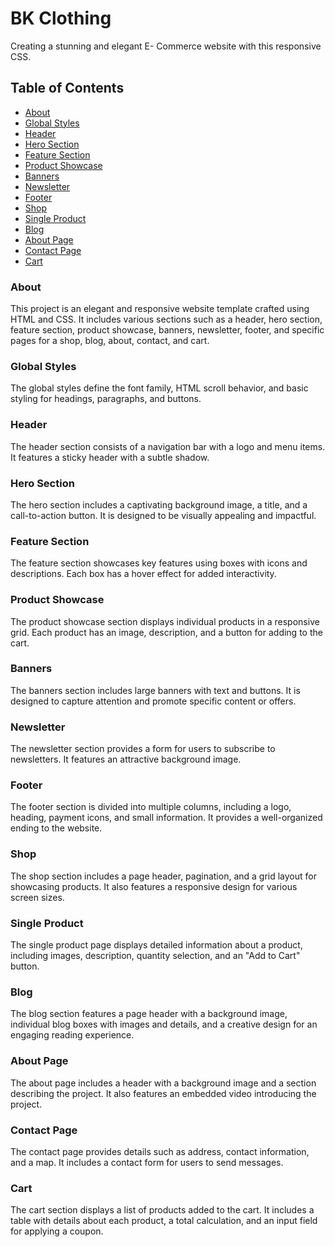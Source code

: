 # BK Clothing

Creating a stunning and elegant E- Commerce website with this responsive CSS.

## Table of Contents

- [About](#about)
- [Global Styles](#global-styles)
- [Header](#header)
- [Hero Section](#hero-section)
- [Feature Section](#feature-section)
- [Product Showcase](#product-showcase)
- [Banners](#banners)
- [Newsletter](#newsletter)
- [Footer](#footer)
- [Shop](#shop)
- [Single Product](#single-product)
- [Blog](#blog)
- [About Page](#about-page)
- [Contact Page](#contact-page)
- [Cart](#cart)

### About

This project is an elegant and responsive website template crafted using HTML and CSS. It includes various sections such as a header, hero section, feature section, product showcase, banners, newsletter, footer, and specific pages for a shop, blog, about, contact, and cart.

### Global Styles

The global styles define the font family, HTML scroll behavior, and basic styling for headings, paragraphs, and buttons.

### Header

The header section consists of a navigation bar with a logo and menu items. It features a sticky header with a subtle shadow.

### Hero Section

The hero section includes a captivating background image, a title, and a call-to-action button. It is designed to be visually appealing and impactful.

### Feature Section

The feature section showcases key features using boxes with icons and descriptions. Each box has a hover effect for added interactivity.

### Product Showcase

The product showcase section displays individual products in a responsive grid. Each product has an image, description, and a button for adding to the cart.

### Banners

The banners section includes large banners with text and buttons. It is designed to capture attention and promote specific content or offers.

### Newsletter

The newsletter section provides a form for users to subscribe to newsletters. It features an attractive background image.

### Footer

The footer section is divided into multiple columns, including a logo, heading, payment icons, and small information. It provides a well-organized ending to the website.

### Shop

The shop section includes a page header, pagination, and a grid layout for showcasing products. It also features a responsive design for various screen sizes.


### Single Product

The single product page displays detailed information about a product, including images, description, quantity selection, and an "Add to Cart" button.

### Blog

The blog section features a page header with a background image, individual blog boxes with images and details, and a creative design for an engaging reading experience.

### About Page

The about page includes a header with a background image and a section describing the project. It also features an embedded video introducing the project.

### Contact Page

The contact page provides details such as address, contact information, and a map. It includes a contact form for users to send messages.

### Cart

The cart section displays a list of products added to the cart. It includes a table with details about each product, a total calculation, and an input field for applying a coupon.


